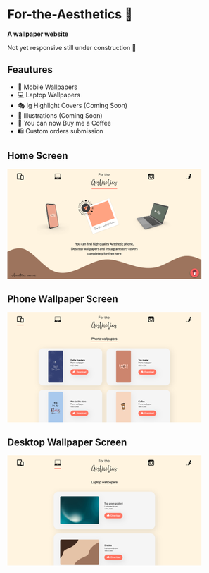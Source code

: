 # For-the-Aesthetics 🤎

**A wallpaper website**

Not yet responsive still under construction 🚧

## Feautures
- 📱 Mobile Wallpapers 
- 💻 Laptop Wallpapers 
- 🎭 Ig Highlight Covers (Coming Soon)
- 🎨 Illustrations (Coming Soon)
- 🧋 You can now Buy me a Coffee 
- 🛍 Custom orders submission

## Home Screen

<img src="HomeScreen.png" height="250">

## Phone Wallpaper Screen

<img src="PhoneWallpaper.png" height="250">

## Desktop Wallpaper Screen

<img src="DesktopWallpaper.png" height="250">

